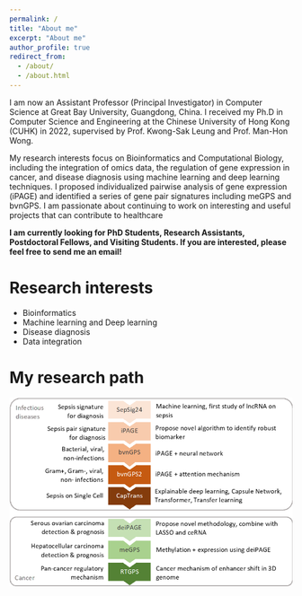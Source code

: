 ```yaml
---
permalink: /
title: "About me"
excerpt: "About me"
author_profile: true
redirect_from: 
  - /about/
  - /about.html
---
```


I am now an Assistant Professor (Principal Investigator) in Computer Science at Great Bay University, Guangdong, China. I received my Ph.D in Computer Science and Engineering at the Chinese University of Hong Kong (CUHK) in 2022, supervised by Prof. Kwong-Sak Leung and Prof. Man-Hon Wong. 

My research interests focus on Bioinformatics and Computational Biology, including the integration of omics data, the regulation of gene expression in cancer, and disease diagnosis using machine learning and deep learning techniques. I proposed individualized pairwise analysis of gene expression (iPAGE) and identified a series of gene pair signatures including meGPS and bvnGPS. I am passionate about continuing to work on interesting and useful projects that can contribute to healthcare

**I am currently looking for PhD Students, Research Assistants, Postdoctoral Fellows, and Visiting Students. If you are interested, please feel free to send me an email!**

Research interests
======
* Bioinformatics
* Machine learning and Deep learning
* Disease diagnosis
* Data integration

My research path
======
![research-path.png](https://github.com/Kimxbzheng/Kimxbzheng.github.io/blob/master/images/research_path.png?raw=true)
